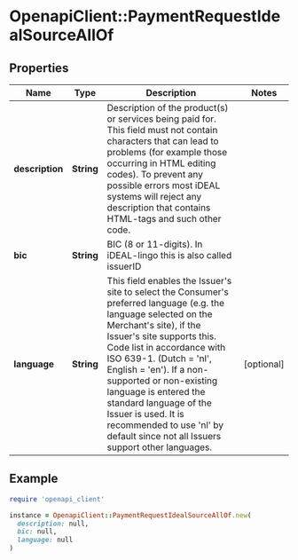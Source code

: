 # OpenapiClient::PaymentRequestIdealSourceAllOf

## Properties

| Name | Type | Description | Notes |
| ---- | ---- | ----------- | ----- |
| **description** | **String** | Description of the product(s) or services being paid for.  This field must not contain characters that can lead to problems (for example those occurring in HTML editing codes).  To prevent any possible errors most iDEAL systems will reject any description that contains HTML-tags and such other code.  |  |
| **bic** | **String** | BIC (8 or 11-digits). In iDEAL-lingo this is also called issuerID |  |
| **language** | **String** | This field enables the Issuer&#39;s site to select the Consumer&#39;s preferred language  (e.g. the language selected on the Merchant&#39;s site), if the Issuer&#39;s site supports this.  Code list in accordance with ISO 639-1. (Dutch &#x3D; &#39;nl&#39;, English &#x3D; &#39;en&#39;).  If a non-supported or non-existing language is entered the standard language of the Issuer is used. It is recommended to use &#39;nl&#39; by default since not all Issuers support other languages.  | [optional] |

## Example

```ruby
require 'openapi_client'

instance = OpenapiClient::PaymentRequestIdealSourceAllOf.new(
  description: null,
  bic: null,
  language: null
)
```

